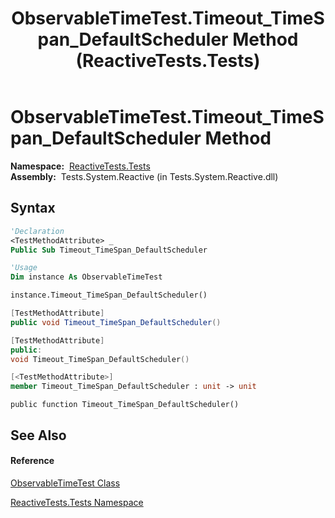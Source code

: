 ﻿---
title: ObservableTimeTest.Timeout_TimeSpan_DefaultScheduler Method  (ReactiveTests.Tests)
TOCTitle: Timeout_TimeSpan_DefaultScheduler Method
ms:assetid: M:ReactiveTests.Tests.ObservableTimeTest.Timeout_TimeSpan_DefaultScheduler
ms:mtpsurl: https://msdn.microsoft.com/en-us/library/reactivetests.tests.observabletimetest.timeout_timespan_defaultscheduler(v=VS.103)
ms:contentKeyID: 36619987
ms.date: 06/28/2011
mtps_version: v=VS.103
f1_keywords:
- ReactiveTests.Tests.ObservableTimeTest.Timeout_TimeSpan_DefaultScheduler
dev_langs:
- CSharp
- JScript
- VB
- FSharp
- c++
---

# ObservableTimeTest.Timeout\_TimeSpan\_DefaultScheduler Method

**Namespace:**  [ReactiveTests.Tests](hh289046\(v=vs.103\).md)  
**Assembly:**  Tests.System.Reactive (in Tests.System.Reactive.dll)

## Syntax

``` vb
'Declaration
<TestMethodAttribute> _
Public Sub Timeout_TimeSpan_DefaultScheduler
```

``` vb
'Usage
Dim instance As ObservableTimeTest

instance.Timeout_TimeSpan_DefaultScheduler()
```

``` csharp
[TestMethodAttribute]
public void Timeout_TimeSpan_DefaultScheduler()
```

``` c++
[TestMethodAttribute]
public:
void Timeout_TimeSpan_DefaultScheduler()
```

``` fsharp
[<TestMethodAttribute>]
member Timeout_TimeSpan_DefaultScheduler : unit -> unit 
```

``` jscript
public function Timeout_TimeSpan_DefaultScheduler()
```

## See Also

#### Reference

[ObservableTimeTest Class](hh315045\(v=vs.103\).md)

[ReactiveTests.Tests Namespace](hh289046\(v=vs.103\).md)

